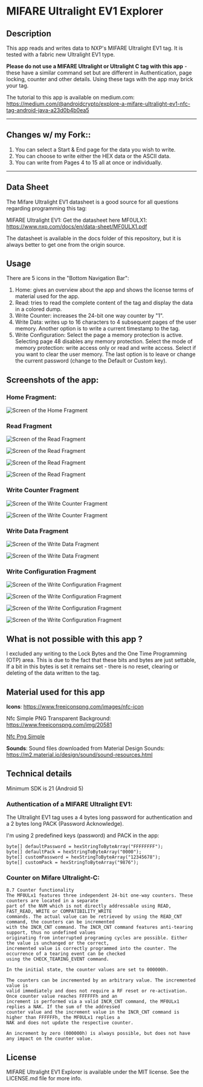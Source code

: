 # MIFARE Ultralight EV1 Explorer

## Description

This app reads and writes data to NXP's MIFARE Ultralight EV1 tag. It is tested with a fabric new Ultralight EV1 type.

**Please do not use a MIFARE Ultralight or Ultralight C tag with this app** - these have a similar command set but are different 
in Authentication, page locking, counter and other details. Using these tags with the app may brick your tag.

The tutorial to this app is available on medium.com: https://medium.com/@androidcrypto/explore-a-mifare-ultralight-ev1-nfc-tag-android-java-a23d0b4b0ea5

-----

## Changes w/ my Fork::
1) You can select a Start & End page for the data you wish to write.
2) You can choose to write either the HEX data or the ASCII data.
3) You can write from Pages 4 to 15 all at once or individually.

-----

## Data Sheet

The Mifare Ultralight EV1 datasheet is a good source for all questions regarding programming this tag:

MIFARE Ultralight EV1: Get the datasheet here MF0ULX1: https://www.nxp.com/docs/en/data-sheet/MF0ULX1.pdf

The datasheet is available in the docs folder of this repository, but it is always better to get one from the origin source.

## Usage

There are 5 icons in the "Bottom Navigation Bar":

1) Home: gives an overview about the app and shows the license terms of material used for the app.
2) Read: tries to read the complete content of the tag and display the data in a colored dump.
3) Write Counter: increases the 24-bit one way counter by "1".
4) Write Data: writes up to 16 characters to 4 subsequent pages of the user memory. Another option is to write a current timestamp to the tag.
5) Write Configuration: Select the page a memory protection is active. Selecting page 48 disables any memory protection. Select the mode of memory protection: write access only or read and write access. Select if you want to clear the user memory. The last option is to leave or change the current password (change to the Default or Custom key).

## Screenshots of the app:

### Home Fragment:

![Screen of the Home Fragment](screenshots/small/app_home_01.png)

### Read Fragment

![Screen of the Read Fragment](screenshots/small/app_read_01.png)

![Screen of the Read Fragment](screenshots/small/app_read_02.png)

![Screen of the Read Fragment](screenshots/small/app_read_03.png)

![Screen of the Read Fragment](screenshots/small/app_read_04.png)

### Write Counter Fragment

![Screen of the Write Counter Fragment](screenshots/small/app_write_counter_01.png)

![Screen of the Write Counter Fragment](screenshots/small/app_write_counter_02.png)

### Write Data Fragment

![Screen of the Write Data Fragment](screenshots/small/app_write_01.png)

![Screen of the Write Data Fragment](screenshots/small/app_write_02.png)

### Write Configuration Fragment

![Screen of the Write Configuration Fragment](screenshots/small/app_write_configuration_01.png)

![Screen of the Write Configuration Fragment](screenshots/small/app_write_configuration_02.png)

![Screen of the Write Configuration Fragment](screenshots/small/app_write_configuration_03.png)

![Screen of the Write Configuration Fragment](screenshots/small/app_write_configuration_04.png)

## What is not possible with this app ?

I excluded any writing to the Lock Bytes and the One Time Programming (OTP) area. This is due to the fact that 
these bits and bytes are just settable, If a bit in this bytes is set it remains set - there is no reset, 
clearing or deleting of the data written to the tag.

## Material used for this app

**Icons**: https://www.freeiconspng.com/images/nfc-icon

Nfc Simple PNG Transparent Background: https://www.freeiconspng.com/img/20581

<a href="https://www.freeiconspng.com/img/20581">Nfc Png Simple</a>

**Sounds**: Sound files downloaded from Material Design Sounds: https://m2.material.io/design/sound/sound-resources.html 

## Technical details

Minimum SDK is 21 (Android 5)

### Authentication of a MIFARE Ultralight EV1:

The Ultralight EV1 tag uses a 4 bytes long password for authentication and a 2 bytes long PACK (Password Acknowledge). 

I'm using 2 predefined keys (password) and PACK in the app:

```plaintext
byte[] defaultPassword = hexStringToByteArray("FFFFFFFF");
byte[] defaultPack = hexStringToByteArray("0000");
byte[] customPassword = hexStringToByteArray("12345678");
byte[] customPack = hexStringToByteArray("9876");
```

### Counter on Mifare Ultralight-C:
```plaintext
8.7 Counter functionality
The MF0ULx1 features three independent 24-bit one-way counters. These counters are located in a separate 
part of the NVM which is not directly addressable using READ, FAST_READ, WRITE or COMPATIBILITY_WRITE 
commands. The actual value can be retrieved by using the READ_CNT command, the counters can be incremented
with the INCR_CNT command. The INCR_CNT command features anti-tearing support, thus no undefined values 
originating from interrupted programing cycles are possible. Either the value is unchanged or the correct, 
incremented value is correctly programmed into the counter. The occurrence of a tearing event can be checked 
using the CHECK_TEARING_EVENT command.

In the initial state, the counter values are set to 000000h.

The counters can be incremented by an arbitrary value. The incremented value is
valid immediately and does not require a RF reset or re-activation. Once counter value reaches FFFFFFh and an 
increment is performed via a valid INCR_CNT command, the MF0ULx1 replies a NAK. If the sum of the addressed 
counter value and the increment value in the INCR_CNT command is higher than FFFFFFh, the MF0ULx1 replies a 
NAK and does not update the respective counter.

An increment by zero (000000h) is always possible, but does not have any impact on the counter value.
```

## License

MIFARE Ultralight EV1 Explorer is available under the MIT license. See the LICENSE.md file for more info.
